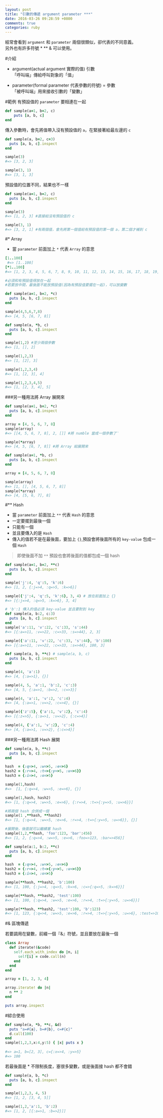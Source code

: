 ```yaml
---
layout: post
title: "引數的傳遞 argument parameter ***"
date: 2016-03-26 09:28:59 +0800
comments: true
categories: ruby
---
```

經常會看到 `argument` 和 `parameter` 兩個很類似，卻代表的不同意義。  
另外也有許多符號 * ** & 可以使用。

<!-- more -->

#介紹
* argument(actual argument 實際的值) 引數  
「呼叫端」傳給呼叫對象的「值」

* parameter(formal parameter 代表參數的符號) = 參數  
「被呼叫端」用來接收引數的「變數」

#範例
有預設值的 `parameter` 要相連在一起

```ruby
def sample(a=1, b=2, c)
	puts [a, b, c]
end
```

傳入參數時，會先將值帶入沒有預設值的 `a`，在緊接著給最左邊的 `c`

```ruby
def sample(a, b=2, c=3)
  puts [a, b, c].inspect
end

sample(3)
#=> [3, 2, 3]

sample(3, 1)
#=> [3, 1, 3]
```

預設值的位置不同，結果也不一樣

```ruby
def sample(a=1, b=2, c)
  puts [a, b, c].inspect
end

sample(3)
#=> [1, 2, 3] #直接給沒有預設值的 c

sample(3, 1)
#=> [3, 2, 1] #有兩個值，會先將第一個值給有預設值的第一個 a，第二個才補到 c
```

#* Array
* 當 `parameter` 前面加上 `*` 代表 `Array` 的意思

```ruby
[1..100]
 #=> [1..100]
[*1..100]
#=> [1, 2, 3, 4, 5, 6, 7, 8, 9, 10, 11, 12, 13, 14, 15, 16, 17, 18, 19, 20, 21, 22, 23, 24, 25, 26, 27, 28, 29, 30, 31, 32, 33, 34, 35, 36, 37, 38, 39, 40, 41, 42, 43, 44, 45, 46, 47, 48, 49, 50, 51, 52, 53, 54, 55, 56, 57, 58, 59, 60, 61, 62, 63, 64, 65, 66, 67, 68, 69, 70, 71, 72, 73, 74, 75, 76, 77, 78, 79, 80, 81, 82, 83, 84, 85, 86, 87, 88, 89, 90, 91, 92, 93, 94, 95, 96, 97, 98, 99, 100]
```

```ruby
#必須和有預設值得放在一起
#若要放中間，最後面不能放預設值(因為有預設值要擺在一起)，可以放變數

def sample(a=1, b=2, *c)
  puts [a, b, c].inspect
end

sample(4,5,6,7,8)
#=> [4, 5, [6, 7, 8]]
```

```ruby
def sample(a, *b, c)
  puts [a, b, c].inspect
end

sample(1,2) #至少兩個參數
#=> [1, [], 2]

sample(1,2,3)
#=> [1, [2], 3]

sample(1,2,3,4)
#=> [1, [2, 3], 4]

sample(1,2,3,4,5)
#=> [1, [2, 3, 4], 5]
```

###另一種用法將 Array 展開來

```ruby
def sample(a=1, b=2, *c)
  puts [a, b, c].inspect
end

array = [4, 5, 6, 7, 8]
sample(array)
#=> [[4, 5, 6, 7, 8], 2, []] #將 numble 當成一個參數了ˊˋ

sample(*array)
#=> [4, 5, [6, 7, 8]] #將 Array 給展開來
```
```ruby
def sample(a=1, *b, c)
  puts [a, b, c].inspect
end

array = [4, 5, 6, 7, 8]

sample(array)
#=> [1, [], [4, 5, 6, 7, 8]]
sample(*array)
#=> [4, [5, 6, 7], 8]
```

#** Hash
* 當 `parameter` 前面加上 `**` 代表 `Hash` 的意思
* 一定要擺到最後一個
* 只能有一個
* 並且要傳入的是 `Hash`
* 傳入的值若不是在最後面，要加上 `{}`,預設會將後面所有的 `key-value` 包成一個 `Hash`

>即使後面不加 `**` 預設也會將後面的值都包成一個 hash

```ruby
def sample(a=1, b=2, **c)
  puts [a, b, c].inspect
end

sample('j':4, 'q':5, 'k':6)
#=> [1, 2, {:j=>4, :q=>5, :k=>6}]

sample({'j':4, 'q':5, 'k':6}, 3, 4) # 放在前面加上 {}
#=> [{:j=>4, :q=>5, :k=>6}, 3, 4]
```

```ruby
# 'b':1 傳入的值必須 key-value 並且要對到 key
def sample(a, b:2, c:3)  
  puts [a, b, c].inspect
end
sample('a':11, 'v':22, 'c':33, 's':44)
#=> [{:a=>11, :v=>22, :c=>33, :s=>44}, 2, 3]

sample({'a':11, 'v':22, 'c':33, 's':44}, 'b':100)
#=> [{:a=>11, :v=>22, :c=>33, :s=>44}, 100, 3]
```

```ruby
def sample(a, b, **c) # sample(a, b, c)
  puts [a, b, c].inspect
end

sample(4, 'a':1) 
#=> [4, {:a=>1}, {}]

sample(4, 5, 'a':1, 'b':2, 'c':3)
#=> [4, 5, {:a=>1, :b=>2, :c=>3}]

sample(4, 'a':1, 'v':2, 'c':4)
#=> [4, {:a=>1, :v=>2, :c=>4}, {}]

sample({'z':5}, {'a':1, 'v':2}, 'c':4)
#=> [{:z=>5}, {:a=>1, :v=>2}, {:c=>4}]

sample(4, {'a':1, 'v':2}, 'c':4)
#=> [4, {:a=>1, :v=>2}, {:c=>4}]
```

###另一種用法將 Hash 展開

```ruby
def sample(a, b, **c)
  puts [a, b, c].inspect
end

hash  = {:q=>4, :w=>5, :e=>6}
hash2 = {:r=>4, :t=>{:y=>5, :u=>6}}
hash3 = {:i=>4, :o=>5}

sample(1,hash)
#=>  [1, {:q=>4, :w=>5, :e=>6}, {}]

sample(1,hash, hash2)
#=> [1, {:q=>4, :w=>5, :e=>6}, {:r=>4, :t=>{:y=>5, :u=>6}}]

#將兩個 hash 合併成一個
sample(1 ,**hash, **hash2)
#=> [1, {:q=>4, :w=>5, :e=>6, :r=>4, :t=>{:y=>5, :u=>6}}, {}]

#展開後，後面就可以繼續塞 hash
sample(1,2,**hash, 'foo':123, 'bar':456)
#=> [1, 2, {:q=>4, :w=>5, :e=>6, :foo=>123, :bar=>456}]
```

```ruby
def sample(a:1, b:2, **c)
  puts [a, b, c].inspect
end

hash  = {:q=>4, :w=>5, :e=>6}
hash2 = {:r=>4, :t=>{:y=>5, :u=>6}}
hash3 = {:i=>4, :o=>5}

sample(**hash, **hash2, 'b':100)
#=> [1, 100, {:j=>4, :q=>5, :k=>6, :c=>{:q=>5, :k=>6}}]

sample(**hash, **hash2, 'test':100)
#=> [1, 100, {:q=>4, :w=>5, :e=>6, :r=>4, :t=>{:y=>5, :u=>6}}]

sample(**hash, **hash2, 'test':100, 'b':123)
#=> [1, 123, {:q=>4, :w=>5, :e=>6, :r=>4, :t=>{:y=>5, :u=>6}, :test=>100}]
```
#& 區塊傳遞

若要調用在變數，前綴一個『&』符號，並且要放在最後一個

```ruby
class Array
  def iterate!(&code)
    self.each_with_index do |n, i|
      self[i] = code.call(n)
    end
  end
end

array = [1, 2, 3, 4]

array.iterate! do |n|
  n ** 2
end

puts array.inspect
```

#綜合使用

```ruby
def sample(a, *b, **c, &d)  
  puts "a=#{a}, b=#{b}, c=#{c}"  
  d.call(100)  
end  
sample(1,2,3,x:4,y:5) { |x| puts x }  
  
#=> a=1, b=[2, 3], c={:x=>4, :y=>5}
#=> 100
```

若最後面是 * 不限制長度，塞很多變數，或是後面接 hash 都不會錯

```ruby
def sample(a, b, *c)
  puts [a, b, c].inspect
end

sample(1,2,3, 4, 5)
#=> [1, 2, [3, 4, 5]]

sample(1,2,'a':1, 'b':2)
#=> [1, 2, [{:a=>1, :b=>2}]]
```